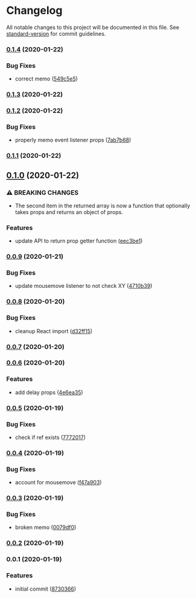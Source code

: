 # Changelog

All notable changes to this project will be documented in this file. See [standard-version](https://github.com/conventional-changelog/standard-version) for commit guidelines.

### [0.1.4](https://github.com/therealparmesh/use-hovering/compare/v0.1.3...v0.1.4) (2020-01-22)

### Bug Fixes

- correct memo ([549c5e5](https://github.com/therealparmesh/use-hovering/commit/549c5e5469e94f0145d8fd43c54230d8fdf11f0e))

### [0.1.3](https://github.com/therealparmesh/use-hovering/compare/v0.1.2...v0.1.3) (2020-01-22)

### [0.1.2](https://github.com/therealparmesh/use-hovering/compare/v0.1.1...v0.1.2) (2020-01-22)

### Bug Fixes

- properly memo event listener props ([7ab7b68](https://github.com/therealparmesh/use-hovering/commit/7ab7b68491a2a25bb6df6fca901c40217098e9d0))

### [0.1.1](https://github.com/therealparmesh/use-hovering/compare/v0.1.0...v0.1.1) (2020-01-22)

## [0.1.0](https://github.com/therealparmesh/use-hovering/compare/v0.0.9...v0.1.0) (2020-01-22)

### ⚠ BREAKING CHANGES

- The second item in the returned array is now a function that optionally takes props and returns an object of props.

### Features

- update API to return prop getter function ([eec3be1](https://github.com/therealparmesh/use-hovering/commit/eec3be13b0923364f00101b10b3101e290351e09))

### [0.0.9](https://github.com/therealparmesh/use-hovering/compare/v0.0.8...v0.0.9) (2020-01-21)

### Bug Fixes

- update mousemove listener to not check XY ([4710b39](https://github.com/therealparmesh/use-hovering/commit/4710b39328239846cd0f188b1ffa02117cd8c0d6))

### [0.0.8](https://github.com/therealparmesh/use-hovering/compare/v0.0.7...v0.0.8) (2020-01-20)

### Bug Fixes

- cleanup React import ([d32ff15](https://github.com/therealparmesh/use-hovering/commit/d32ff152b24cfb2b921f214eeb45818d9a491cec))

### [0.0.7](https://github.com/therealparmesh/use-hovering/compare/v0.0.6...v0.0.7) (2020-01-20)

### [0.0.6](https://github.com/therealparmesh/use-hovering/compare/v0.0.5...v0.0.6) (2020-01-20)

### Features

- add delay props ([4e6ea35](https://github.com/therealparmesh/use-hovering/commit/4e6ea35d69f2f418d67f68ac4986b7bd8c7ec5ba))

### [0.0.5](https://github.com/therealparmesh/use-hovering/compare/v0.0.4...v0.0.5) (2020-01-19)

### Bug Fixes

- check if ref exists ([7772017](https://github.com/therealparmesh/use-hovering/commit/7772017349225f77d19f88140ef82338091708ac))

### [0.0.4](https://github.com/therealparmesh/use-hovering/compare/v0.0.3...v0.0.4) (2020-01-19)

### Bug Fixes

- account for mousemove ([f47a903](https://github.com/therealparmesh/use-hovering/commit/f47a903723dc503c829ecf724a609d731f8f455c))

### [0.0.3](https://github.com/therealparmesh/use-hovering/compare/v0.0.2...v0.0.3) (2020-01-19)

### Bug Fixes

- broken memo ([0079df0](https://github.com/therealparmesh/use-hovering/commit/0079df02384fc1e66439b8d7555e1cb226de029c))

### [0.0.2](https://github.com/therealparmesh/use-hovering/compare/v0.0.1...v0.0.2) (2020-01-19)

### 0.0.1 (2020-01-19)

### Features

- initial commit ([8730366](https://github.com/therealparmesh/use-hovering/commit/8730366a195748c89b5f947f4df9c251d0faf3f5))
